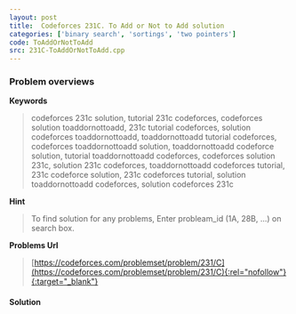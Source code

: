 ```yaml
---
layout: post
title:  Codeforces 231C. To Add or Not to Add solution
categories: ['binary search', 'sortings', 'two pointers']
code: ToAddOrNotToAdd
src: 231C-ToAddOrNotToAdd.cpp
---
```

### **Problem overviews**

**Keywords**
> codeforces 231c solution, tutorial 231c codeforces, codeforces solution toaddornottoadd, 231c tutorial codeforces, solution codeforces toaddornottoadd, toaddornottoadd tutorial codeforces, codeforces toaddornottoadd solution, toaddornottoadd codeforce solution, tutorial toaddornottoadd codeforces, codeforces solution 231c, solution 231c codeforces, toaddornottoadd codeforces tutorial, 231c codeforce solution, 231c codeforces tutorial, solution toaddornottoadd codeforces, solution codeforces 231c

**Hint**
> To find solution for any problems, Enter probleam_id (1A, 28B, ...) on search box. 

**Problems Url**
> [https://codeforces.com/problemset/problem/231/C](https://codeforces.com/problemset/problem/231/C){:rel="nofollow"}{:target="_blank"}

#### **Solution**



